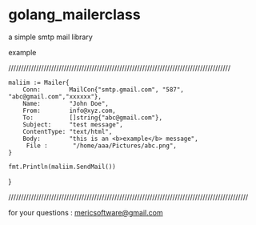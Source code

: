 # golang_mailerclass
a simple smtp mail library 


example 

////////////////////////////////////////////////////////////////////////////////////////

 
	maliim := Mailer{
		Conn:        MailCon{"smtp.gmail.com", "587", "abc@gmail.com","xxxxxx"},
		Name:        "John Doe",
		From:        info@xyz.com,
		To:          []string{"abc@gmail.com"},
		Subject:     "test message",
		ContentType: "text/html",
		Body:        "this is an <b>example</b> message",
         File :       "/home/aaa/Pictures/abc.png",  
	}
	
	fmt.Println(maliim.SendMail())
}

///////////////////////////////////////////////////////////////////////////////////////////////

for your questions : mericsoftware@gmail.com
